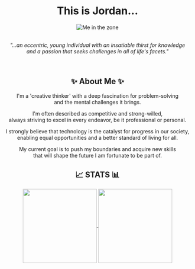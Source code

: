 <h1 align="center">This is Jordan...</h1>
<div align="center">
  <img src="https://media.giphy.com/media/5iw1uEuhN0PnO/giphy.gif" alt="Me in the zone">
</div>
<br><p align="center"><em>"...an eccentric, young individual with an insatiable thirst for knowledge<br>
  and a passion that seeks challenges in all of life's facets."</em></p><br>
<h2 align="center">&#10024 About Me &#10024</h2>
<p align="center">I'm a 'creative thinker' with a deep fascination for problem-solving<br>
  and the mental challenges it brings.</p>
<p align="center">I'm often described as competitive and strong-willed,<br>
  always striving to excel in every endeavor, be it professional or personal.</p>
<p align="center">I strongly believe that technology is the catalyst for progress in our society,<br>
  enabling equal opportunities and a better standard of living for all.</p>
<p align="center">My current goal is to push my boundaries and acquire new skills<br>
  that will shape the future I am fortunate to be part of.</p>
<h2 align="center">&#128200 STATS &#128202</h2>
<div align="center">
  <a href="https://github.com/JordansFamiliar/github-readme-stats">
    <img height=200 align="center" src="https://github-readme-stats.vercel.app/api?username=JordansFamiliar&theme=dark&card_width=320" />
  </a>
  <a href="https://github.com/JordansFamiliar/convoychat">
    <img height=200 align="center" src="https://github-readme-stats.vercel.app/api/top-langs?username=JordansFamiliar&theme=dark&layout=compact&langs_count=8&card_width=320" />
  </a>
</div>
